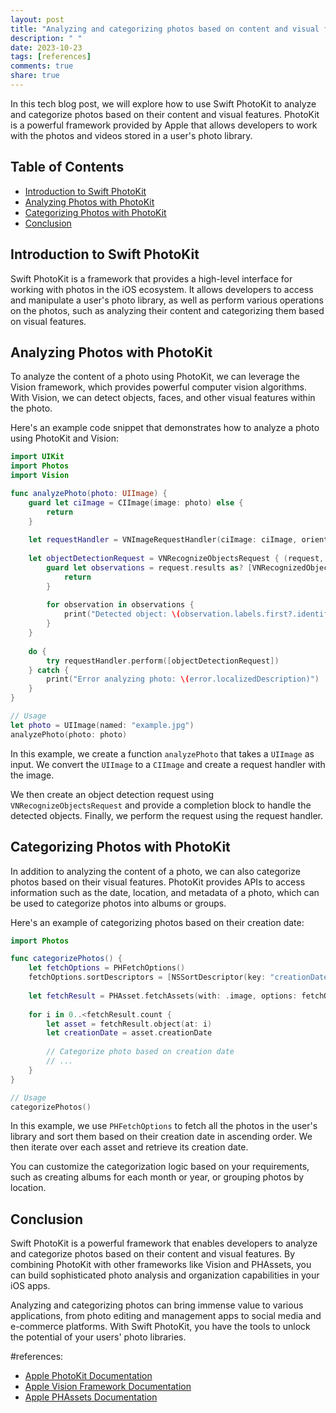 ```yaml
---
layout: post
title: "Analyzing and categorizing photos based on content and visual features with Swift PhotoKit"
description: " "
date: 2023-10-23
tags: [references]
comments: true
share: true
---
```


In this tech blog post, we will explore how to use Swift PhotoKit to analyze and categorize photos based on their content and visual features. PhotoKit is a powerful framework provided by Apple that allows developers to work with the photos and videos stored in a user's photo library.

## Table of Contents
- [Introduction to Swift PhotoKit](#introduction-to-swift-photokit)
- [Analyzing Photos with PhotoKit](#analyzing-photos-with-photokit)
- [Categorizing Photos with PhotoKit](#categorizing-photos-with-photokit)
- [Conclusion](#conclusion)

## Introduction to Swift PhotoKit

Swift PhotoKit is a framework that provides a high-level interface for working with photos in the iOS ecosystem. It allows developers to access and manipulate a user's photo library, as well as perform various operations on the photos, such as analyzing their content and categorizing them based on visual features.

## Analyzing Photos with PhotoKit

To analyze the content of a photo using PhotoKit, we can leverage the Vision framework, which provides powerful computer vision algorithms. With Vision, we can detect objects, faces, and other visual features within the photo.

Here's an example code snippet that demonstrates how to analyze a photo using PhotoKit and Vision:

```swift
import UIKit
import Photos
import Vision

func analyzePhoto(photo: UIImage) {
    guard let ciImage = CIImage(image: photo) else {
        return
    }
    
    let requestHandler = VNImageRequestHandler(ciImage: ciImage, orientation: .up)
    
    let objectDetectionRequest = VNRecognizeObjectsRequest { (request, error) in
        guard let observations = request.results as? [VNRecognizedObjectObservation] else {
            return
        }
        
        for observation in observations {
            print("Detected object: \(observation.labels.first?.identifier ?? "")")
        }
    }
    
    do {
        try requestHandler.perform([objectDetectionRequest])
    } catch {
        print("Error analyzing photo: \(error.localizedDescription)")
    }
}

// Usage
let photo = UIImage(named: "example.jpg")
analyzePhoto(photo: photo)
```

In this example, we create a function `analyzePhoto` that takes a `UIImage` as input. We convert the `UIImage` to a `CIImage` and create a request handler with the image.

We then create an object detection request using `VNRecognizeObjectsRequest` and provide a completion block to handle the detected objects. Finally, we perform the request using the request handler.

## Categorizing Photos with PhotoKit

In addition to analyzing the content of a photo, we can also categorize photos based on their visual features. PhotoKit provides APIs to access information such as the date, location, and metadata of a photo, which can be used to categorize photos into albums or groups.

Here's an example of categorizing photos based on their creation date:

```swift
import Photos

func categorizePhotos() {
    let fetchOptions = PHFetchOptions()
    fetchOptions.sortDescriptors = [NSSortDescriptor(key: "creationDate", ascending: true)]
    
    let fetchResult = PHAsset.fetchAssets(with: .image, options: fetchOptions)
    
    for i in 0..<fetchResult.count {
        let asset = fetchResult.object(at: i)
        let creationDate = asset.creationDate
        
        // Categorize photo based on creation date
        // ...
    }
}

// Usage
categorizePhotos()
```

In this example, we use `PHFetchOptions` to fetch all the photos in the user's library and sort them based on their creation date in ascending order. We then iterate over each asset and retrieve its creation date.

You can customize the categorization logic based on your requirements, such as creating albums for each month or year, or grouping photos by location.

## Conclusion

Swift PhotoKit is a powerful framework that enables developers to analyze and categorize photos based on their content and visual features. By combining PhotoKit with other frameworks like Vision and PHAssets, you can build sophisticated photo analysis and organization capabilities in your iOS apps.

Analyzing and categorizing photos can bring immense value to various applications, from photo editing and management apps to social media and e-commerce platforms. With Swift PhotoKit, you have the tools to unlock the potential of your users' photo libraries.

#references: 
- [Apple PhotoKit Documentation](https://developer.apple.com/documentation/photokit)
- [Apple Vision Framework Documentation](https://developer.apple.com/documentation/vision)
- [Apple PHAssets Documentation](https://developer.apple.com/documentation/photokit/phasset)